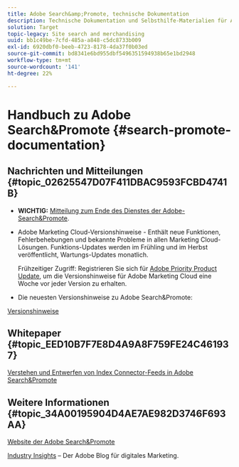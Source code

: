```yaml
---
title: Adobe Search&amp;Promote, technische Dokumentation
description: Technische Dokumentation und Selbsthilfe-Materialien für Adobe Search&amp;Promote
solution: Target
topic-legacy: Site search and merchandising
uuid: bb1c49be-7cfd-485a-a848-c5dc8733b009
exl-id: 6920dbf0-beeb-4723-8178-4da37f0b03ed
source-git-commit: bd8341e6bd955dbf5496351594938b65e1bd2948
workflow-type: tm+mt
source-wordcount: '141'
ht-degree: 22%

---
```


# Handbuch zu Adobe Search&amp;Promote {#search-promote-documentation}

## Nachrichten und Mitteilungen {#topic_02625547D07F411DBAC9593FCBD4741B}

* **WICHTIG:** [Mitteilung zum Ende des Dienstes der Adobe-Search&amp;Promote](/help/sp-eol.md).

* Adobe Marketing Cloud-Versionshinweise - Enthält neue Funktionen, Fehlerbehebungen und bekannte Probleme in allen Marketing Cloud-Lösungen. Funktions-Updates werden im Frühling und im Herbst veröffentlicht, Wartungs-Updates monatlich.

   Frühzeitiger Zugriff: Registrieren Sie sich für [Adobe Priority Product Update](https://campaign.adobe.com/webApp/adbePriorityProductSubscribe), um die Versionshinweise für Adobe Marketing Cloud eine Woche vor jeder Version zu erhalten.

* Die neuesten Versionshinweise zu Adobe Search&amp;Promote:

[Versionshinweise](/help/c-searchpromote-release-notes/c-rn-02-13-18-version-1811.md)

## Whitepaper {#topic_EED10B7F7E8D4A9A8F759FE24C461937}

[Verstehen und Entwerfen von Index Connector-Feeds in Adobe Search&amp;Promote](https://marketing.adobe.com/resources/help/en_US/snp/index_connector_feeds.pdf)

## Weitere Informationen {#topic_34A00195904D4AE7AE982D3746F693AA}

[Website der Adobe Search&amp;Promote](https://www.adobe.com/solutions/testing-targeting/search-driven-merchandising.html)

[Industry Insights](https://blog.adobe.com/en/topics/digital-transformation.html) – Der Adobe Blog für digitales Marketing.
